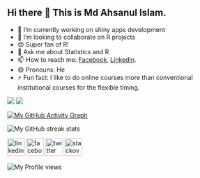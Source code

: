 ## Hi there 👋 This is Md Ahsanul Islam.

- 🔭 I’m currently working on shiny apps development
- 👯 I’m looking to collaborate on R projects
- 😍 Super fan of R!
- 💬 Ask me about Statistics and R
- 📫 How to reach me: [Facebook](https://www.facebook.com/ahsanul.islam.56/), [Linkedin](https://www.linkedin.com/in/md-ahsanul/).
- 😄 Pronouns: He
- ⚡ Fun fact: I like to do online courses more than conventional institutional courses for the flexible timing.


<!--- https://github.com/MdAhsanulHimel/github-readme-stats#github-stats-card -->
<img src="https://github-readme-stats.vercel.app/api?username=MdAhsanulHimel&&show_icons=true&title_color=ffffff&icon_color=bb2acf&text_color=daf7dc&count_private=true&hide_border=true&theme=nord"> 

<img src="https://github-readme-stats.vercel.app/api/top-langs/?username=MdAhsanulHimel&hide=JavaScript&layout=compact&hide_border=true&title_color=ffffff&icon_color=bb2acf&text_color=daf7dc&theme=nord">

<!-- https://github.com/Ashutosh00710/github-readme-activity-graph -->
<!-- ![My GitHub Activity Graph](https://activity-graph.herokuapp.com/graph?username=MdAhsanulHimel&theme=github&hide_border=true)   -->
[![My GitHub Activity Graph](https://github-readme-activity-graph.cyclic.app/graph?username=MdAhsanulHimel&theme=dracula)](https://github.com/ashutosh00710/github-readme-activity-graph)
<!-- https://metrics.lecoq.io/ -->
<!-- ![Metrics](https://metrics.lecoq.io/MdAhsanulHimel?template=classic&isocalendar=1&stars=1&people=1&achievements=1&isocalendar.duration=half-year&stars.limit=4&people.limit=15&people.size=28&people.types=followers%2C%20following&people.identicons=false&people.shuffle=true&achievements.threshold=C&achievements.secrets=true&achievements.limit=0&config.timezone=Asia%2FDhaka) 

<!-- https://github.com/DenverCoder1/github-readme-streak-stats -->
![My GitHub streak stats](https://github-readme-streak-stats.herokuapp.com/?user=MdAhsanulHimel&theme=gruvbox_duo&hide_border=true)  

[<img src='https://cdn.jsdelivr.net/npm/simple-icons@3.0.1/icons/linkedin.svg' alt='linkedin' height='40'>](https://www.linkedin.com/in/md-ahsanul//)  [<img src='https://cdn.jsdelivr.net/npm/simple-icons@3.0.1/icons/facebook.svg' alt='facebook' height='40'>](https://www.facebook.com/ahsanul.islam.56)  [<img src='https://cdn.jsdelivr.net/npm/simple-icons@3.0.1/icons/twitter.svg' alt='twitter' height='40'>](https://twitter.com/ahsanul_himel)  [<img src='https://cdn.jsdelivr.net/npm/simple-icons@3.0.1/icons/stackoverflow.svg' alt='stackoverflow' height='40'>](https://stackoverflow.com/users/ahsan-himel) 

![My Profile views](https://gpvc.arturio.dev/MdAhsanulHimel)  
